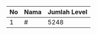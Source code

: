 | No | Nama            | Jumlah Level |
|----|-----------------|--------------|
| 1  | #    |    5248        |
